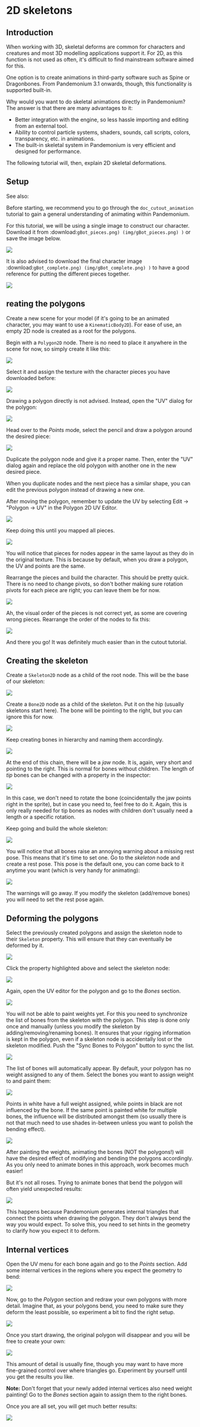 

# 2D skeletons

## Introduction

When working with 3D, skeletal deforms are common for characters and creatures
and most 3D modelling applications support it. For 2D, as this function is not
used as often, it's difficult to find mainstream software aimed for this.

One option is to create animations in third-party software such as Spine or
Dragonbones. From Pandemonium 3.1 onwards, though, this functionality is supported
built-in.

Why would you want to do skeletal animations directly in Pandemonium? The answer is
that there are many advantages to it:

* Better integration with the engine, so less hassle importing and editing from
  an external tool.
* Ability to control particle systems, shaders, sounds, call scripts, colors,
  transparency, etc. in animations.
* The built-in skeletal system in Pandemonium is very efficient and designed for
  performance.

The following tutorial will, then, explain 2D skeletal deformations.

## Setup

See also:


   Before starting, we recommend you to go through the
   `doc_cutout_animation` tutorial to gain a general understanding of
   animating within Pandemonium.

For this tutorial, we will be using a single image to construct our character.
Download it from :download:`gBot_pieces.png) (img/gBot_pieces.png) )` or save the
image below.

![](img/gBot_pieces.png)

It is also advised to download the final character image
:download:`gBot_complete.png) (img/gBot_complete.png) )` to have a good reference
for putting the different pieces together.

![](img/gBot_complete.png)

## reating the polygons

Create a new scene for your model (if it's going to be an animated character,
you may want to use a `KinematicBody2D`). For ease of use, an empty 2D node is
created as a root for the polygons.

Begin with a `Polygon2D` node. There is no need to place it anywhere in the
scene for now, so simply create it like this:

![](img/skel2d1.png)

Select it and assign the texture with the character pieces you have downloaded
before:

![](img/skel2d2.png)

Drawing a polygon directly is not advised. Instead, open the "UV" dialog for the
polygon:

![](img/skel2d3.png)

Head over to the *Points* mode, select the pencil and draw a polygon around the
desired piece:

![](img/skel2d4.png)

Duplicate the polygon node and give it a proper name. Then, enter the "UV"
dialog again and replace the old polygon with another one in the new desired
piece.

When you duplicate nodes and the next piece has a similar shape, you can edit
the previous polygon instead of drawing a new one.

After moving the polygon, remember to update the UV by selecting Edit -> "Polygon
-> UV" in the Polygon 2D UV Editor.

![](img/skel2d5.png)

Keep doing this until you mapped all pieces.

![](img/skel2d6.png)

You will notice that pieces for nodes appear in the same layout as they do in
the original texture. This is because by default, when you draw a polygon, the
UV and points are the same.

Rearrange the pieces and build the character. This should be pretty quick. There
is no need to change pivots, so don't bother making sure rotation pivots for
each piece are right; you can leave them be for now.

![](img/skel2d7.png)

Ah, the visual order of the pieces is not correct yet, as some are covering
wrong pieces. Rearrange the order of the nodes to fix this:

![](img/skel2d8.png)

And there you go! It was definitely much easier than in the cutout tutorial.

## Creating the skeleton

Create a `Skeleton2D` node as a child of the root node. This will be the base
of our skeleton:

![](img/skel2d9.png)

Create a `Bone2D` node as a child of the skeleton. Put it on the hip (usually
skeletons start here). The bone will be pointing to the right, but you can
ignore this for now.

![](img/skel2d10.png)

Keep creating bones in hierarchy and naming them accordingly.

![](img/skel2d11.png)

At the end of this chain, there will be a *jaw* node. It is, again, very short
and pointing to the right. This is normal for bones without children. The length
of *tip* bones can be changed with a property in the inspector:

![](img/skel2d12.png)

In this case, we don't need to rotate the bone (coincidentally the jaw points
right in the sprite), but in case you need to, feel free to do it. Again, this
is only really needed for tip bones as nodes with children don't usually need a
length or a specific rotation.

Keep going and build the whole skeleton:

![](img/skel2d13.png)

You will notice that all bones raise an annoying warning about a missing rest
pose. This means that it's time to set one. Go to the *skeleton* node and create
a rest pose. This pose is the default one, you can come back to it anytime you
want (which is very handy for animating):

![](img/skel2d14.png)

The warnings will go away. If you modify the skeleton (add/remove bones) you
will need to set the rest pose again.

## Deforming the polygons

Select the previously created polygons and assign the skeleton node to their
`Skeleton` property. This will ensure that they can eventually be deformed by
it.

![](img/skel2d15.png)

Click the property highlighted above and select the skeleton node:

![](img/skel2d16.png)

Again, open the UV editor for the polygon and go to the *Bones* section.

![](img/skel2d17.png)

You will not be able to paint weights yet. For this you need to synchronize the
list of bones from the skeleton with the polygon. This step is done only once
and manually (unless you modify the skeleton by adding/removing/renaming bones).
It ensures that your rigging information is kept in the polygon, even if a
skeleton node is accidentally lost or the skeleton modified. Push the "Sync
Bones to Polygon" button to sync the list.

![](img/skel2d18.png)

The list of bones will automatically appear. By default, your polygon has no
weight assigned to any of them. Select the bones you want to assign weight to
and paint them:

![](img/skel2d19.png)

Points in white have a full weight assigned, while points in black are not
influenced by the bone. If the same point is painted white for multiple bones,
the influence will be distributed amongst them (so usually there is not that
much need to use shades in-between unless you want to polish the bending
effect).

![](img/skel2d20.gif)

After painting the weights, animating the bones (NOT the polygons!) will have
the desired effect of modifying and bending the polygons accordingly. As you
only need to animate bones in this approach, work becomes much easier!

But it's not all roses. Trying to animate bones that bend the polygon will often
yield unexpected results:

![](img/skel2d21.gif)

This happens because Pandemonium generates internal triangles that connect the points
when drawing the polygon. They don't always bend the way you would expect. To
solve this, you need to set hints in the geometry to clarify how you expect it
to deform.

## Internal vertices

Open the UV menu for each bone again and go to the *Points* section. Add some
internal vertices in the regions where you expect the geometry to bend:

![](img/skel2d22.png)

Now, go to the *Polygon* section and redraw your own polygons with more detail.
Imagine that, as your polygons bend, you need to make sure they deform the least
possible, so experiment a bit to find the right setup.

![](img/skel2d23.png)

Once you start drawing, the original polygon will disappear and you will be free
to create your own:

![](img/skel2d24.png)

This amount of detail is usually fine, though you may want to have more
fine-grained control over where triangles go. Experiment by yourself until you
get the results you like.

**Note:** Don't forget that your newly added internal vertices also need weight
painting! Go to the *Bones* section again to assign them to the right bones.

Once you are all set, you will get much better results:

![](img/skel2d25.gif)
